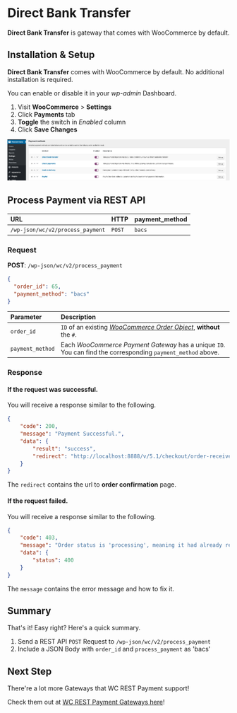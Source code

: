 # Direct Bank Transfer

**Direct Bank Transfer** is gateway that comes with WooCommerce by default.

## Installation & Setup

**Direct Bank Transfer** comes with WooCommerce by default. No additional installation is required.

You can enable or disable it in your _wp-admin_ Dashboard.

1.  Visit **WooCommerce** > **Settings**
2.  Click **Payments** tab
3.  **Toggle** the switch in _Enabled_ column
4.  Click **Save Changes**

![](setup.png)

## Process Payment via REST API

| URL                              | HTTP   | payment_method |
| :------------------------------- | :----- | :------------- |
| `/wp-json/wc/v2/process_payment` | `POST` | `bacs`         |

### Request

**POST**: `/wp-json/wc/v2/process_payment`

```json
{
  "order_id": 65,
  "payment_method": "bacs"
}
```

| Parameter        | Description                                                                                                                                        |
| :--------------- | :------------------------------------------------------------------------------------------------------------------------------------------------- |
| `order_id`       | `ID` of an existing [_WooCommerce Order Object_](https://woocommerce.github.io/woocommerce-rest-api-docs/?javascript#orders), **without** the `#`. |
| `payment_method` | Each _WooCommerce Payment Gateway_ has a unique `ID`. You can find the corresponding `payment_method` above.                                       |

### Response

#### If the request was successful.

You will receive a response similar to the following.

```json
{
    "code": 200,
    "message": "Payment Successful.",
    "data": {
        "result": "success",
        "redirect": "http://localhost:8888/v/5.1/checkout/order-received/65/?key=wc_order_XXXXXXXXXXXXX"
    }
}
```

The `redirect` contains the url to **order confirmation** page.

#### If the request failed.

You will receive a response similar to the following.

```json
{
    "code": 403,
    "message": "Order status is 'processing', meaning it had already received a successful payment. Duplicate payments to the order is not allowed. The allow status it is either 'pending' or 'failed'. ",
    "data": {
        "status": 400
    }
}
```

The `message` contains the error message and how to fix it.

## Summary

That's it! Easy right? Here's a quick summary.

1.  Send a REST API `POST` Request to `/wp-json/wc/v2/process_payment`
2.  Include a JSON Body with `order_id` and `process_payment` as 'bacs'

## Next Step

There're a lot more Gateways that WC REST Payment support!

Check them out at [WC REST Payment Gateways here](../#supported-gateways)!
